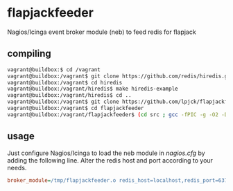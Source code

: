 flapjackfeeder
==============

Nagios/Icinga event broker module (neb) to feed redis for flapjack


## compiling

``` bash
vagrant@buildbox:$ cd /vagrant
vagrant@buildbox:/vagrant$ git clone https://github.com/redis/hiredis.git
vagrant@buildbox:/vagrant$ cd hiredis
vagrant@buildbox:/vagrant/hiredis$ make hiredis-example
vagrant@buildbox:/vagrant/hiredis$ cd ..
vagrant@buildbox:/vagrant$ git clone https://github.com/lpjck/flapjackfeeder.git
vagrant@buildbox:/vagrant$ cd flapjackfeeder
vagrant@buildbox:/vagrant/flapjackfeeder$ (cd src ; gcc -fPIC -g -O2 -DHAVE_CONFIG_H -DNSCORE -o flapjackfeeder.o flapjackfeeder.c -shared -fPIC ../../hiredis/libhiredis.a ;strip flapjackfeeder.o)
```

## usage

Just configure Nagios/Icinga to load the neb module in *nagios.cfg* by adding the following line.
Alter the redis host and port according to your needs.
``` cfg
broker_module=/tmp/flapjackfeeder.o redis_host=localhost,redis_port=6379
```
